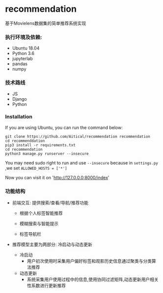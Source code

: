 # recommendation
基于Movielens数据集的简单推荐系统实现



### 执行环境及依赖:
- Ubuntu 18.04
- Python 3.6
- jupyterlab
- pandas
- numpy

### 技术路线
- JS
- Django
- Python

### Installation

If you are using Ubuntu, you can run the command below:

```shell
git clone https://github.com/Aitical/recommendation recommendation
cd recommenddation
pip3 install -r requirements.txt
cd recommendation
python3 manage.py runserver --insecure
```

You may need sudo right to run and use  `--insecure` because in `settings.py` ,we set `ALLOWED_HOSTS = ['*']`

Now you can visit it on 'http://127.0.0.0:8000/index'

### 功能结构

- 前端交互: 提供搜索/查看/导航/推荐功能

    - 根据个人标签智能推荐

    - 模糊搜索与智能提示
    - 标签导航栏

- 推荐模型主要为两部分: 冷启动与动态更新
    - 冷启动
        - 用户初次使用时采集用户偏好标签和观影历史信息通过聚类与分类算法推荐
    - 动态更新
        - 系统采集用户使用过程中的信息,使用协同过滤矩阵,动态更新用户相关性系数进行更新推荐



